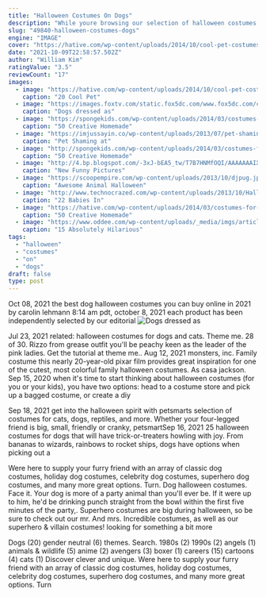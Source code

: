 ```yaml
---
title: "Halloween Costumes On Dogs"
description: "While youre browsing our selection of halloween costumes for kids or baby costumes, dont forget to treat yourself to a little halloween fun. We have a large selection of adult costumes, sexy"
slug: "49840-halloween-costumes-dogs"
engine: "IMAGE"
cover: "https://hative.com/wp-content/uploads/2014/10/cool-pet-costumes/20-cool-pet-costumes.jpg"
date: "2021-10-09T22:58:57.502Z"
author: "William Kim"
ratingValue: "3.5"
reviewCount: "17"
images:
  - image: "https://hative.com/wp-content/uploads/2014/10/cool-pet-costumes/20-cool-pet-costumes.jpg"
    caption: "20 Cool Pet"
  - image: "https://images.foxtv.com/static.fox5dc.com/www.fox5dc.com/content/uploads/2019/10/764/432/Pups.jpg?ve=1&tl=1"
    caption: "Dogs dressed as"
  - image: "https://spongekids.com/wp-content/uploads/2014/03/costumes-for-kids/41-peacock-kid-costume-idea.jpg"
    caption: "50 Creative Homemade"
  - image: "https://imjussayin.co/wp-content/uploads/2013/07/pet-shaming6.jpg"
    caption: "Pet Shaming at"
  - image: "http://spongekids.com/wp-content/uploads/2014/03/costumes-for-kids/51-easy-pink-poodle-skirt.jpg"
    caption: "50 Creative Homemade"
  - image: "http://4.bp.blogspot.com/-3xJ-bEA5_tw/T7B7HNMfOQI/AAAAAAAIXpY/sbOD50I59Yc/s1600/Funny+Pet+Costumes+(62).jpg"
    caption: "New Funny Pictures"
  - image: "https://scoopempire.com/wp-content/uploads/2013/10/djpug.jpg"
    caption: "Awesome Animal Halloween"
  - image: "http://www.technocrazed.com/wp-content/uploads/2013/10/Halloween-baby-costumes-17.jpg"
    caption: "22 Babies In"
  - image: "https://hative.com/wp-content/uploads/2014/03/costumes-for-kids/39-dotty-toadstool-costume.jpg"
    caption: "50 Creative Homemade"
  - image: "https://www.oddee.com/wp-content/uploads/_media/imgs/articles2/a98368_dogshaming_14.jpg"
    caption: "15 Absolutely Hilarious"
tags:
  - "halloween"
  - "costumes"
  - "on"
  - "dogs"
draft: false
type: post
---
```


Oct 08, 2021 the best dog halloween costumes you can buy online in 2021 by carolin lehmann 8:14 am pdt, october 8, 2021 each product has been independently selected by our editorial
![Dogs dressed as](https://images.foxtv.com/static.fox5dc.com/www.fox5dc.com/content/uploads/2019/10/764/432/Pups.jpg?ve=1&tl=1 "Dogs dressed as")

Jul 23, 2021 related: halloween costumes for dogs and cats. Theme me. 28 of 30. Rizzo from grease outfit you&#39;ll be peachy keen as the leader of the pink ladies. Get the tutorial at theme me.. Aug 12, 2021 monsters, inc. Family costume this nearly 20-year-old pixar film provides great inspiration for one of the cutest, most colorful family halloween costumes. As casa jackson. Sep 15, 2020 when it&#39;s time to start thinking about halloween costumes (for you or your kids), you have two options: head to a costume store and pick up a bagged costume, or create a diy
<!--inArticleAds-->

<!--galleryOne-->

Sep 18, 2021 get into the halloween spirit with petsmarts selection of costumes for cats, dogs, reptiles, and more. Whether your four-legged friend is big, small, friendly or cranky, petsmartSep 16, 2021 25 halloween costumes for dogs that will have trick-or-treaters howling with joy. From bananas to wizards, rainbows to rocket ships, dogs have options when picking out a
<!--inArticleAds-->

<!--galleryTwo-->

Were here to supply your furry friend with an array of classic dog costumes, holiday dog costumes, celebrity dog costumes, superhero dog costumes, and many more great options. Turn. Dog halloween costumes. Face it. Your dog is more of a party animal than you'll ever be. If it were up to him, he'd be drinking punch straight from the bowl within the first five minutes of the party,. Superhero costumes are big during halloween, so be sure to check out our mr. And mrs. Incredible costumes, as well as our superhero & villain costumes! looking for something a bit more
<!--galleryThree-->

Dogs (20) gender neutral (6) themes. Search. 1980s (2) 1990s (2) angels (1) animals & wildlife (5) anime (2) avengers (3) boxer (1) careers (15) cartoons (4) cats (1)  Discover clever and unique. Were here to supply your furry friend with an array of classic dog costumes, holiday dog costumes, celebrity dog costumes, superhero dog costumes, and many more great options. Turn
